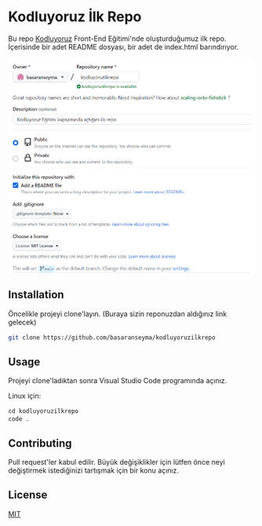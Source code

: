 # Kodluyoruz İlk Repo

Bu repo [Kodluyoruz](https://www.kodluyoruz.org) Front-End Eğitimi'nde oluşturduğumuz ilk repo. İçerisinde bir adet README dosyası, bir adet de index.html barındırıyor.

![github](image.png)

## Installation

Öncelikle projeyi clone'layın. (Buraya sizin reponuzdan aldığınız link gelecek)

```bash
git clone https://github.com/basaranseyma/kodluyoruzilkrepo
```

## Usage

Projeyi clone'ladıktan sonra Visual Studio Code programında açınız.

Linux için:

```linux
cd kodluyoruzilkrepo
code .
```

## Contributing

Pull request'ler kabul edilir. Büyük değişiklikler için lütfen önce neyi değiştirmek istediğinizi tartışmak için bir konu açınız.

## License

[MIT](https://choosealicense.com/licenses/mit/) 
